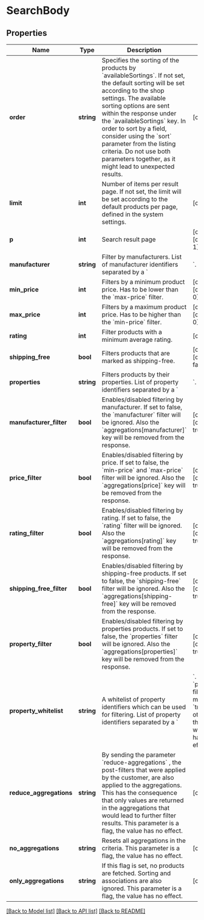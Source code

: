 # SearchBody

## Properties
Name | Type | Description | Notes
------------ | ------------- | ------------- | -------------
**order** | **string** | Specifies the sorting of the products by &#x60;availableSortings&#x60;. If not set, the default sorting will be set according to the shop settings. The available sorting options are sent within the response under the &#x60;availableSortings&#x60; key. In order to sort by a field, consider using the &#x60;sort&#x60; parameter from the listing criteria. Do not use both parameters together, as it might lead to unexpected results. | [optional] 
**limit** | **int** | Number of items per result page. If not set, the limit will be set according to the default products per page, defined in the system settings. | [optional] 
**p** | **int** | Search result page | [optional] [default to 1]
**manufacturer** | **string** | Filter by manufacturers. List of manufacturer identifiers separated by a &#x60;|&#x60;. | [optional] 
**min_price** | **int** | Filters by a minimum product price. Has to be lower than the &#x60;max-price&#x60; filter. | [optional] [default to 0]
**max_price** | **int** | Filters by a maximum product price. Has to be higher than the &#x60;min-price&#x60; filter. | [optional] [default to 0]
**rating** | **int** | Filter products with a minimum average rating. | [optional] 
**shipping_free** | **bool** | Filters products that are marked as shipping-free. | [optional] [default to false]
**properties** | **string** | Filters products by their properties. List of property identifiers separated by a &#x60;|&#x60;. | [optional] 
**manufacturer_filter** | **bool** | Enables/disabled filtering by manufacturer. If set to false, the &#x60;manufacturer&#x60; filter will be ignored. Also the &#x60;aggregations[manufacturer]&#x60; key will be removed from the response. | [optional] [default to true]
**price_filter** | **bool** | Enables/disabled filtering by price. If set to false, the &#x60;min-price&#x60; and &#x60;max-price&#x60; filter will be ignored. Also the &#x60;aggregations[price]&#x60; key will be removed from the response. | [optional] [default to true]
**rating_filter** | **bool** | Enables/disabled filtering by rating. If set to false, the &#x60;rating&#x60; filter will be ignored. Also the &#x60;aggregations[rating]&#x60; key will be removed from the response. | [optional] [default to true]
**shipping_free_filter** | **bool** | Enables/disabled filtering by shipping-free products. If set to false, the &#x60;shipping-free&#x60; filter will be ignored. Also the &#x60;aggregations[shipping-free]&#x60; key will be removed from the response. | [optional] [default to true]
**property_filter** | **bool** | Enables/disabled filtering by properties products. If set to false, the &#x60;properties&#x60; filter will be ignored. Also the &#x60;aggregations[properties]&#x60; key will be removed from the response. | [optional] [default to true]
**property_whitelist** | **string** | A whitelist of property identifiers which can be used for filtering. List of property identifiers separated by a &#x60;|&#x60;. The &#x60;property-filter&#x60; must be &#x60;true&#x60;, otherwise the whitelist has no effect. | [optional] 
**reduce_aggregations** | **string** | By sending the parameter &#x60;reduce-aggregations&#x60; , the post-filters that were applied by the customer, are also applied to the aggregations. This has the consequence that only values are returned in the aggregations that would lead to further filter results. This parameter is a flag, the value has no effect. | [optional] 
**no_aggregations** | **string** | Resets all aggregations in the criteria. This parameter is a flag, the value has no effect. | [optional] 
**only_aggregations** | **string** | If this flag is set, no products are fetched. Sorting and associations are also ignored. This parameter is a flag, the value has no effect. | [optional] 

[[Back to Model list]](../../README.md#documentation-for-models) [[Back to API list]](../../README.md#documentation-for-api-endpoints) [[Back to README]](../../README.md)

